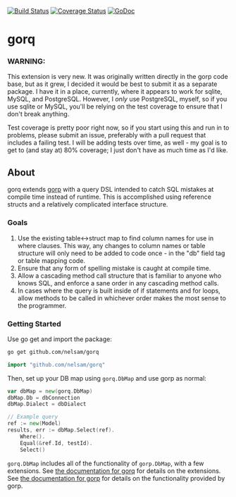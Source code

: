 [![Build Status](https://drone.io/github.com/nelsam/gorq/status.png)](https://drone.io/github.com/nelsam/gorq/latest) [![Coverage Status](https://coveralls.io/repos/nelsam/gorq/badge.svg)](https://coveralls.io/r/nelsam/gorq) [![GoDoc](https://godoc.org/github.com/nelsam/gorq?status.png)](http://godoc.org/github.com/nelsam/gorq)


gorq
============

### WARNING:

This extension is very new.  It was originally written directly in the
gorp code base, but as it grew, I decided it would be best to submit
it as a separate package.  I have it in a place, currently, where it
appears to work for sqlite, MySQL, and PostgreSQL.  However, I *only*
use PostgreSQL, myself, so if you use sqlite or MySQL, you'll be
relying on the test coverage to ensure that I don't break anything.

Test coverage is pretty poor right now, so if you start using this and
run in to problems, please submit an issue, preferably with a pull
request that includes a failing test.  I will be adding tests over
time, as well - my goal is to get to (and stay at) 80% coverage; I
just don't have as much time as I'd like.

## About

gorq extends [gorp](https://github.com/go-gorp/gorp) with a query
DSL intended to catch SQL mistakes at compile time instead of runtime.
This is accomplished using reference structs and a relatively
complicated interface structure.

### Goals

1. Use the existing table<->struct map to find column names for use in
where clauses.  This way, any changes to column names or table structure
will only need to be added to code once - in the "db" field tag or table
mapping code.
2. Ensure that any form of spelling mistake is caught at compile time.
3. Allow a cascading method call structure that is familiar to anyone
who knows SQL, and enforce a sane order in any cascading method calls.
4. In cases where the query is built inside of if statements and for
loops, allow methods to be called in whichever order makes the most sense
to the programmer.

### Getting Started

Use go get and import the package:

```bash
go get github.com/nelsam/gorq
```

```go
import "github.com/nelsam/gorq"
```

Then, set up your DB map using `gorq.DbMap` and use gorp as
normal:

```go
var dbMap = new(gorq.DbMap)
dbMap.Db = dbConnection
dbMap.Dialect = dbDialect

// Example query
ref := new(Model)
results, err := dbMap.Select(ref).
    Where().
    Equal(&ref.Id, testId).
    Select()
```

`gorq.DbMap` includes all of the functionality of
`gorp.DbMap`, with a few extensions.  See
[the documentation for gorq](http://godoc.org/github.com/nelsam/gorq)
for details on the extensions.  See
[the documentation for gorp](http://godoc.org/github.com/go-gorp/gorp)
for details on the functionality provided by gorp.
